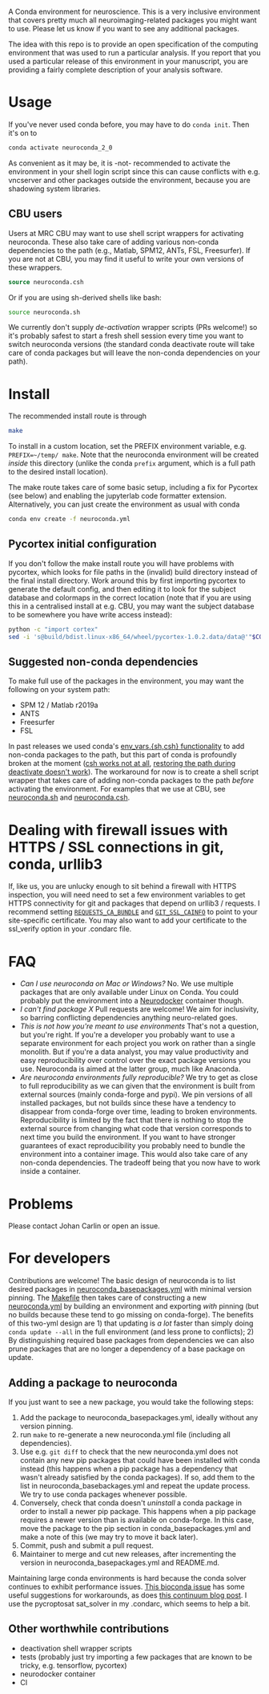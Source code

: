 A Conda environment for neuroscience. This is a very inclusive environment that covers
pretty much all neuroimaging-related packages you might want to use. Please let us know
if you want to see any additional packages.

The idea with this repo is to provide an open specification of the computing environment
that was used to run a particular analysis. If you report that you used a particular
release of this environment in your manuscript, you are providing a fairly complete
description of your analysis software.

# Usage

If you've never used conda before, you may have to do `conda init`. Then it's on to

```sh
conda activate neuroconda_2_0
```

As convenient as it may be, it is -not- recommended to activate the environment in your
shell login script since this can cause conflicts with e.g. vncserver and other packages
outside the environment, because you are shadowing system libraries.

## CBU users

Users at MRC CBU may want to use shell script wrappers for activating neuroconda. These
also take care of adding various non-conda dependencies to the path (e.g., Matlab,
SPM12, ANTs, FSL, Freesurfer). If you are not at CBU, you may find it useful to write
your own versions of these wrappers.

``` csh
source neuroconda.csh
```

Or if you are using sh-derived shells like bash:

``` bash
source neuroconda.sh
```

We currently don't supply *de-activation* wrapper scripts (PRs welcome!) so it's
probably safest to start a fresh shell session every time you want to switch neuroconda
versions (the standard conda deactivate route will take care of conda packages but will
leave the non-conda dependencies on your path).

# Install

The recommended install route is through

``` sh
make
```

To install in a custom location, set the PREFIX environment variable, e.g.
`PREFIX=~/temp/ make`. Note that the neuroconda environment will be created *inside*
this directory (unlike the conda `prefix` argument, which is a full path to the desired
install location).

The make route takes care of some basic setup, including a fix for Pycortex (see below)
and enabling the jupyterlab code formatter extension. Alternatively, you can just create
the environment as usual with conda

``` sh
conda env create -f neuroconda.yml
```

## Pycortex initial configuration
If you don't follow the make install route you will have problems with pycortex, which
looks for file paths in the (invalid) build directory instead of the final install
directory. Work around this by first importing pycortex to generate the default config,
and then editing it to look for the subject database and colormaps in the correct
location (note that if you are using this in a centralised install at e.g. CBU, you may
want the subject database to be somewhere you have write access instead):

```sh
python -c "import cortex"
sed -i 's@build/bdist.linux-x86_64/wheel/pycortex-1.0.2.data/data@'"$CONDA_PREFIX"'@g' ~/.config/pycortex/options.cfg
```

## Suggested non-conda dependencies
To make full use of the packages in the environment, you may want the following on your
system path:

* SPM 12 / Matlab r2019a
* ANTS
* Freesurfer
* FSL

In past releases we used conda's [env_vars.{sh,csh}
functionality](https://docs.conda.io/projects/conda/en/latest/user-guide/tasks/manage-environments.html#saving-environment-variables)
to add non-conda packages to the path, but this part of conda is profoundly broken at
the moment ([csh works not at all](https://github.com/conda/conda/issues/9304),
[restoring the path during deactivate doesn't
work](https://github.com/conda/conda/issues/3915)). The workaround for now is to create a shell script
wrapper that takes care of adding non-conda packages to the path *before* activating the
environment. For examples that we use at CBU, see [neuroconda.sh](neuroconda.sh) and
[neuroconda.csh](neuroconda.csh).

# Dealing with firewall issues with HTTPS / SSL connections in git, conda, urllib3
If, like us, you are unlucky enough to sit behind a firewall with HTTPS inspection, you
will need need to set a few environment variables to get HTTPS connectivity for git and
packages that depend on urllib3 / requests. I recommend setting
[`REQUESTS_CA_BUNDLE`](https://stackoverflow.com/a/37447847/3375155) and
[`GIT_SSL_CAINFO`](https://www.git-scm.com/docs/git-config/#Documentation/git-config.txt-httpsslCAInfo)
to point to your site-specific certificate. You may also want to add your certificate to
the ssl_verify option in your .condarc file.

# FAQ
* _Can I use neuroconda on Mac or Windows?_ No. We use multiple packages that are only
  available under Linux on Conda. You could probably put the environment into a
  [Neurodocker](https://github.com/kaczmarj/neurodocker) container though.
* _I can't find package *X*_ Pull requests are welcome! We aim for inclusivity, so
  barring conflicting dependencies anything neuro-related goes.
* _This is not how you're meant to use environments_ That's not a question, but you're
  right. If you're a developer you probably want to use a separate environment for each
  project you work on rather than a single monolith. But if you're a data analyst, you
  may value productivity and easy reproducibility over control over the exact package
  versions you use. Neuroconda is aimed at the latter group, much like Anaconda.
* _Are neuroconda environments fully reproducible?_ We try to get as close to full
  reproducibility as we can given that the environment is built from external sources
  (mainly conda-forge and pypi). We pin versions of all installed packages, but not
  builds since these have a tendency to disappear from conda-forge over time, leading to
  broken environments. Reproducibility is limited by the fact that there is nothing to
  stop the external source from changing what code that version corresponds to next time
  you build the environment. If you want to have stronger guarantees of exact
  reproducibility you probably need to bundle the environment into a container image.
  This would also take care of any non-conda dependencies. The tradeoff being that you
  now have to work inside a container.

# Problems
Please contact Johan Carlin or open an issue.

# For developers
Contributions are welcome! The basic design of neuroconda is to list desired packages in
[neuroconda_basepackages.yml](neuroconda_basepackages.yml) with minimal version pinning.
The [Makefile](Makefile) then takes care of constructing a new
[neuroconda.yml](neuroconda.yml) by building an environment and exporting *with* pinning
(but no builds because these tend to go missing on conda-forge). The benefits of this
two-yml design are 1) that updating is *a lot* faster than simply doing `conda update
--all` in the full environment (and less prone to conflicts); 2) By distinguishing
required base packages from dependencies we can also prune packages that are no longer a
dependency of a base package on update.

## Adding a package to neuroconda
If you just want to see a new package, you would take the
following steps:

1. Add the package to neuroconda_basepackages.yml, ideally without any version pinning.
2. run `make` to re-generate a new neuroconda.yml file (including all
   dependencies).
3. Use e.g. `git diff` to check that the new neuroconda.yml does not contain any new 
   pip packages that could have been installed with conda instead (this happens when a
   pip package has a dependency that wasn't already satisfied by the conda packages). If
   so, add them to the list in neuroconda_basebackages.yml and repeat the update
   process. We try to use conda packages whenever possible.
4. Conversely, check that conda doesn't *uninstall* a conda package in order to install
   a newer pip package. This happens when a pip package requires a newer version than is
   available on conda-forge. In this case, move the package to the pip section in
   conda_basepackages.yml and make a note of this (we may try to move it back later).
4. Commit, push and submit a pull request.
5. Maintainer to merge and cut new releases, after incrementing the version in
   neuroconda_basepackages.yml and README.md.

Maintaining large conda environments is hard because the conda solver continues to
exhibit performance issues. [This bioconda
issue](https://github.com/bioconda/bioconda-recipes/issues/13774) has some useful
suggestions for workarounds, as does [this continuum blog
post](https://www.anaconda.com/understanding-and-improving-condas-performance/). I use
the pycroptosat sat_solver in my .condarc, which seems to help a bit.

## Other worthwhile contributions
* deactivation shell wrapper scripts
* tests (probably just try importing a few packages that are known to be tricky, e.g.
  tensorflow, pycortex)
* neurodocker container
* CI
